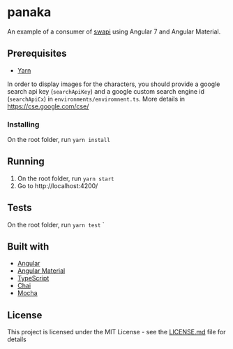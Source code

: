# panaka
An example of a consumer of [swapi](https://swapi.co/) using Angular 7 and Angular Material.

## Prerequisites
- [Yarn](https://yarnpkg.com/lang/en/docs/install)

In order to display images for the characters, you should provide a google search api key (`searchApiKey`) and a google custom search engine id  (`searchApiCx`) in `environments/enviromnent.ts`. More details in https://cse.google.com/cse/

### Installing
On the root folder, run `yarn install`

## **Running**
1. On the root folder, run `yarn start`
2. Go to http://localhost:4200/

## Tests
On the root folder, run `yarn test`
`
## Built with
- [Angular](https://angular.io/)
- [Angular Material](https://material.angular.io/)
- [TypeScript](https://www.typescriptlang.org/)
- [Chai](http://www.chaijs.com/)
- [Mocha](https://mochajs.org/)

## License
This project is licensed under the MIT License - see the [LICENSE.md](LICENSE.md) file for details
